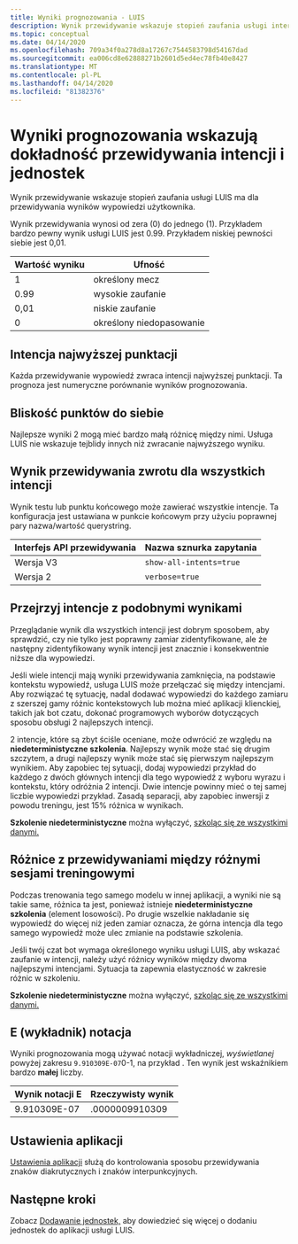 ```yaml
---
title: Wyniki prognozowania - LUIS
description: Wynik przewidywanie wskazuje stopień zaufania usługi interfejsu API usługi LUIS dla wyników przewidywania, na podstawie wypowiedź użytkownika.
ms.topic: conceptual
ms.date: 04/14/2020
ms.openlocfilehash: 709a34f0a278d8a17267c7544583798d54167dad
ms.sourcegitcommit: ea006cd8e62888271b2601d5ed4ec78fb40e8427
ms.translationtype: MT
ms.contentlocale: pl-PL
ms.lasthandoff: 04/14/2020
ms.locfileid: "81382376"
---
```

# <a name="prediction-scores-indicate-prediction-accuracy-for-intent-and-entities"></a>Wyniki prognozowania wskazują dokładność przewidywania intencji i jednostek

Wynik przewidywanie wskazuje stopień zaufania usługi LUIS ma dla przewidywania wyników wypowiedzi użytkownika.

Wynik przewidywania wynosi od zera (0) do jednego (1). Przykładem bardzo pewny wynik usługi LUIS jest 0.99. Przykładem niskiej pewności siebie jest 0,01.

|Wartość wyniku|Ufność|
|--|--|
|1|określony mecz|
|0.99|wysokie zaufanie|
|0,01|niskie zaufanie|
|0|określony niedopasowanie|

## <a name="top-scoring-intent"></a>Intencja najwyższej punktacji

Każda przewidywanie wypowiedź zwraca intencji najwyższej punktacji. Ta prognoza jest numeryczne porównanie wyników prognozowania.

## <a name="proximity-of-scores-to-each-other"></a>Bliskość punktów do siebie

Najlepsze wyniki 2 mogą mieć bardzo małą różnicę między nimi. Usługa LUIS nie wskazuje tejblidy innych niż zwracanie najwyższego wyniku.

## <a name="return-prediction-score-for-all-intents"></a>Wynik przewidywania zwrotu dla wszystkich intencji

Wynik testu lub punktu końcowego może zawierać wszystkie intencje. Ta konfiguracja jest ustawiana w punkcie końcowym przy użyciu poprawnej pary nazwa/wartość querystring.

|Interfejs API przewidywania|Nazwa sznurka zapytania|
|--|--|
|Wersja V3|`show-all-intents=true`|
|Wersja 2|`verbose=true`|

## <a name="review-intents-with-similar-scores"></a>Przejrzyj intencje z podobnymi wynikami

Przeglądanie wynik dla wszystkich intencji jest dobrym sposobem, aby sprawdzić, czy nie tylko jest poprawny zamiar zidentyfikowane, ale że następny zidentyfikowany wynik intencji jest znacznie i konsekwentnie niższe dla wypowiedzi.

Jeśli wiele intencji mają wyniki przewidywania zamknięcia, na podstawie kontekstu wypowiedź, usługa LUIS może przełączać się między intencjami. Aby rozwiązać tę sytuację, nadal dodawać wypowiedzi do każdego zamiaru z szerszej gamy różnic kontekstowych lub można mieć aplikacji klienckiej, takich jak bot czatu, dokonać programowych wyborów dotyczących sposobu obsługi 2 najlepszych intencji.

2 intencje, które są zbyt ściśle oceniane, może odwrócić ze względu na **niedeterministyczne szkolenia**. Najlepszy wynik może stać się drugim szczytem, a drugi najlepszy wynik może stać się pierwszym najlepszym wynikiem. Aby zapobiec tej sytuacji, dodaj wypowiedzi przykład do każdego z dwóch głównych intencji dla tego wypowiedź z wyboru wyrazu i kontekstu, który odróżnia 2 intencji. Dwie intencje powinny mieć o tej samej liczbie wypowiedzi przykład. Zasadą separacji, aby zapobiec inwersji z powodu treningu, jest 15% różnica w wynikach.

**Szkolenie niedeterministyczne** można wyłączyć, [szkoląc się ze wszystkimi danymi.](luis-how-to-train.md#train-with-all-data)

## <a name="differences-with-predictions-between-different-training-sessions"></a>Różnice z przewidywaniami między różnymi sesjami treningowymi

Podczas trenowania tego samego modelu w innej aplikacji, a wyniki nie są takie same, różnica ta jest, ponieważ istnieje **niedeterministyczne szkolenia** (element losowości). Po drugie wszelkie nakładanie się wypowiedź do więcej niż jeden zamiar oznacza, że górna intencja dla tego samego wypowiedź może ulec zmianie na podstawie szkolenia.

Jeśli twój czat bot wymaga określonego wyniku usługi LUIS, aby wskazać zaufanie w intencji, należy użyć różnicy wyników między dwoma najlepszymi intencjami. Sytuacja ta zapewnia elastyczność w zakresie różnic w szkoleniu.

**Szkolenie niedeterministyczne** można wyłączyć, [szkoląc się ze wszystkimi danymi.](luis-how-to-train.md#train-with-all-data)

## <a name="e-exponent-notation"></a>E (wykładnik) notacja

Wyniki prognozowania mogą używać notacji wykładniczej, _wyświetlanej_ powyżej zakresu `9.910309E-07`0-1, na przykład . Ten wynik jest wskaźnikiem bardzo **małej** liczby.

|Wynik notacji E |Rzeczywisty wynik|
|--|--|
|9.910309E-07|.0000009910309|

<a name="punctuation"></a>

## <a name="application-settings"></a>Ustawienia aplikacji

[Ustawienia aplikacji](luis-reference-application-settings.md) służą do kontrolowania sposobu przewidywania znaków diakrutycznych i znaków interpunkcyjnych.

## <a name="next-steps"></a>Następne kroki

Zobacz [Dodawanie jednostek,](luis-how-to-add-entities.md) aby dowiedzieć się więcej o dodaniu jednostek do aplikacji usługi LUIS.
